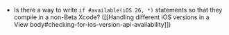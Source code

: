 * Is there a way to write `if #available(iOS 26, *)` statements so that they compile in a non-Beta Xcode? ([[Handling different iOS versions in a View body#checking-for-ios-version-api-availability]])